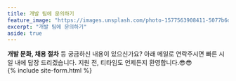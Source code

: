 ```yaml
---
title: 개발 팀에 문의하기
feature_image: "https://images.unsplash.com/photo-1577563908411-5077b6dc7624?ixlib=rb-1.2.1&ixid=MnwxMjA3fDB8MHxwaG90by1wYWdlfHx8fGVufDB8fHx8&auto=format&fit=crop&w=1170&q=80"
excerpt: "개발 팀에 문의하기"
aside: true
---
```


**개발 문화, 채용 절차** 등 궁금하신 내용이 있으신가요? 아래 메일로 연락주시면 빠른 시일 내에 답장 드리겠습니다. 
지원 전, 티타임도 언제든지 환영합니다.😎😎  
{% include site-form.html %}